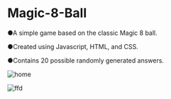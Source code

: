 # Magic-8-Ball

●A simple game based on the classic Magic 8 ball.

●Created using Javascript, HTML, and CSS. 

●Contains 20 possible randomly generated answers. 

![home](https://user-images.githubusercontent.com/113400872/212503656-c9da67a7-d5e5-4d5b-a989-b84e770bb9e4.PNG)

![ffd](https://user-images.githubusercontent.com/113400872/212503612-2a7430a0-eac3-40d5-aa1b-bc39ebdddbe1.PNG)
